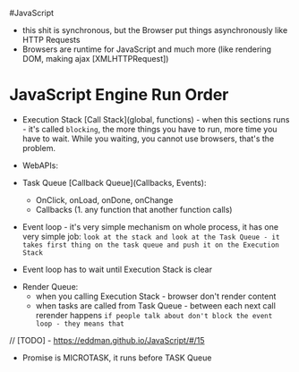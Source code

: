 #JavaScript

-   this shit is synchronous, but the Browser put things asynchronously like HTTP Requests
-   Browsers are runtime for JavaScript and much more (like rendering DOM, making ajax [XMLHTTPRequest])

# JavaScript Engine Run Order

-   Execution Stack [Call Stack](global, functions) - when this sections runs - it's called `blocking`, the more things you have to run, more time you have to wait. While you waiting, you cannot use browsers, that's the problem.
-   WebAPIs:

-   Task Queue [Callback Queue](Callbacks, Events):
    -   OnClick, onLoad, onDone, onChange
    -   Callbacks (1. any function that another function calls)

*   Event loop - it's very simple mechanism on whole process, it has one very simple job:
    `look at the stack and look at the Task Queue - it takes first thing on the task queue and push it on the Execution Stack`

-   Event loop has to wait until Execution Stack is clear

*   Render Queue:
    -   when you calling Execution Stack - browser don't render content
    -   when tasks are called from Task Queue - between each next call rerender happens `if people talk about don't block the event loop - they means that`


// [TODO] - https://eddman.github.io/JavaScript/#/15

* Promise is MICROTASK, it runs before TASK Queue
